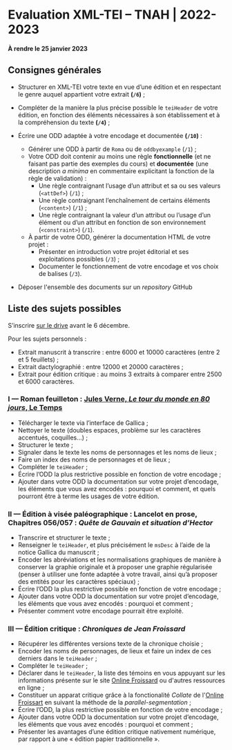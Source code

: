 # Evaluation XML-TEI – TNAH | 2022-2023

**À rendre le 25 janvier 2023**

## Consignes générales

* Structurer en XML-TEI votre texte en vue d’une édition et en respectant le genre auquel appartient votre extrait **(`/6`)** ;

* Compléter de la manière la plus précise possible le `teiHeader` de votre édition, en fonction des éléments nécessaires à son établissement et à la compréhension du texte **(`/4`)** ;

* Écrire une ODD adaptée à votre encodage et documentée **(`/10`)** :
	- Générer une ODD à partir de `Roma` ou de `oddbyexample` (`/1`) ;
	- Votre ODD doit contenir au moins une règle **fonctionnelle** (et ne faisant pas partie des exemples du cours) et **documentée** (une description *a minima* en commentaire explicitant la fonction de la règle de validation) :
		- Une règle contraignant l’usage d’un attribut et sa ou ses valeurs (`<attDef>`) (`/1`) ;
		- Une règle contraignant l’enchaînement de certains éléments (`<content>`) (`/1`) ;
		- Une règle contraignant la valeur d’un attribut ou l’usage d’un élément ou d’un attribut en fonction de son environnement (`<constraint>`) (`/1`).
	- À partir de votre ODD, générer la documentation HTML de votre projet :
		- Présenter en introduction votre projet éditorial et ses exploitations possibles (`/3`) ;
		- Documenter le fonctionnement de votre encodage et vos choix de balises (`/3`).

* Déposer l'ensemble des documents sur un *repository* GitHub

## Liste des sujets possibles

S’inscrire [sur le drive](https://docs.google.com/spreadsheets/d/1KfnAR0q_gE__UEmkgMqd-ST_TTk5b3qAlfGlCtO3VUc/edit?usp=sharing) avant le 6 décembre.

Pour les sujets personnels :
* Extrait manuscrit à transcrire : entre 6000 et 10000 caractères (entre 2 et 5 feuillets) ;
* Extrait dactylographié : entre 12000 et 20000 caractères ;
* Extrait pour édition critique : au moins 3 extraits à comparer entre 2500 et 6000 caractères.

### I — Roman feuilleton : [Jules Verne, *Le tour du monde en 80 jours*, Le Temps](https://gallica.bnf.fr/html/und/presse-et-revues/le-tour-du-monde-en-80-jours)


* Télécharger le texte via l’interface de Gallica ;
* Nettoyer le texte (doubles espaces, problème sur les caractères accentués, coquilles…) ;
* Structurer le texte ;
* Signaler dans le texte les noms de personnages et les noms de lieux ;
* Faire un index des noms de personnages et de lieux ;
* Compléter le `teiHeader` ;
* Écrire l’ODD la plus restrictive possible en fonction de votre encodage ;
* Ajouter dans votre ODD la documentation sur votre projet d’encodage, les éléments que vous avez encodés : pourquoi et comment, et quels pourront être à terme les usages de votre édition.

### II — Édition à visée paléographique : Lancelot en prose, Chapitres 056/057 : *Quête de Gauvain et situation d’Hector*

* Transcrire et structurer le texte ;
* Renseigner le `teiHeader`, et plus précisément le `msDesc` à l’aide de la notice Gallica du manuscrit ;
* Encoder les abréviations et les normalisations graphiques de manière à conserver la graphie originale et à proposer une graphie régularisée (penser à utiliser une fonte adaptée à votre travail, ainsi qu’à proposer des entités pour les caractères spéciaux) ;
* Écrire l’ODD la plus restrictive possible en fonction de votre encodage ;
* Ajouter dans votre ODD la documentation sur votre projet d’encodage, les éléments que vous avez encodés : pourquoi et comment ;
* Présenter comment votre encodage pourrait être exploité.

### III — Édition critique : *Chroniques de Jean Froissard*

* Récupérer les différentes versions texte de la chronique choisie ;
* Encoder les noms de personnages, de lieux et faire un index de ces derniers dans le `teiHeader` ;
* Compléter le `teiHeader` ;
* Déclarer dans le `teiHeader`, la liste des témoins en vous appuyant sur les informations présente sur le site [Online Froissard](https://www.dhi.ac.uk/onlinefroissart/apparatus.jsp?type=codi) ou d'autres ressources en ligne ;
* Constituer un apparat critique grâce à la fonctionalité *Collate* de l'[Online Froissart](https://www.dhi.ac.uk/onlinefroissart/index.jsp) en suivant la méthode de la *parallel-segmentation* ;
* Écrire l’ODD, la plus restrictive possible en fonction de votre encodage ;
* Ajouter dans votre ODD la documentation sur votre projet d’encodage, les éléments que vous avez encodés : pourquoi et comment ;
* Présenter les avantages d’une édition critique nativement numérique, par rapport à une « édition papier traditionnelle ».
